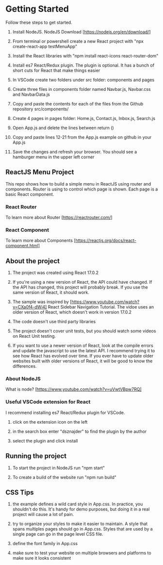 # Getting Started

Follow these steps to get started.

1. Install NodeJS. NodeJS Download [https://nodejs.org/en/download/]

2. From terminal or powershell create a new React project with "npx create-react-app testMenuApp"

3. Install the React libraries with "npm install react-icons react-router-dom"

4. Install es7 React/Redux plugin. The plugin is optional. It has a bunch of short cuts for React that make things easier

5. In VSCode create two folders under src folder: components and pages

6. Create three files in components folder named Navbar.js, Navbar.css and NavbarData.js

7. Copy and paste the contents for each of the files from the Github repository src/components/

8. Create 4 pages in pages folder: Home.js, Contact.js, Inbox.js, Search.js

9. Open App.js and delete the lines between return ()

10. Copy and paste lines 12-21 from the App.js example on github in your App.js

11. Save the changes and refresh your browser. You should see a hamburger menu in the upper left corner


## ReactJS Menu Project

This repo shows how to build a simple menu in ReactJS using router and components. Router is using to control which page is shown. Each page is a basic React component.

### React Router

To learn more about Router [https://reactrouter.com/]

### React Component

To learn more about Components [https://reactjs.org/docs/react-component.html]

## About the project

1. The project was created using React 17.0.2

2. If you're using a new version of React, the API could have changed. If the API has changed, this project will probably break. If you use the same version of React, it should work.

3. The sample was inspired by [https://www.youtube.com/watch?v=CXa0f4-dWi4] React Sidebar Navigation Tutorial. The vidoe uses an older version of React, which doesn't work in version 17.0.2

4. The code doesn't use third party libraries

5. The project doesn't cover unit tests, but you should watch some videos on React Unit testing.

6. If you want to use a newer version of React, look at the compile errors and update the javascript to use the latest API. I recommend trying it to see how React has evolved over time. If you ever have to update older websites built with older versions of React, it will be good to know the differences. 

### About NodeJS

What is node? [https://www.youtube.com/watch?v=uVwtVBpw7RQ]

### Useful VSCode extension for React

I recommend installing es7 React/Redux plugin for VSCode.

1. click on the extension icon on the left

2. in the search box enter "dsznajder" to find the plugin by the author

3. select the plugin and click install


## Running the project

1. To start the project in NodeJS run "npm start"

2. To create a build of the website run "npm run build"

## CSS Tips

1. the example defines a wild card style in App.css. In practice, you shouldn't do this. It's handy for demo purposes, but doing it in a real project will cause a lot of pain.

2. try to organize your styles to make it easier to maintain. A style that spans multiples pages should go in App.css. Styles that are used by a single page can go in the page level CSS file.

3. define the font family in App.css

4. make sure to test your website on multiple browsers and platforms to make sure it looks consistent
